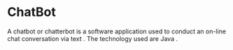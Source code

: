 # ChatBot
A chatbot or chatterbot is a software application used to conduct an on-line chat conversation via text . The technology used are Java .

